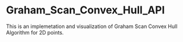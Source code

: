 # Graham_Scan_Convex_Hull_API
This is an implemetation and visualization of Graham Scan Convex Hull Algorithm for 2D points.

